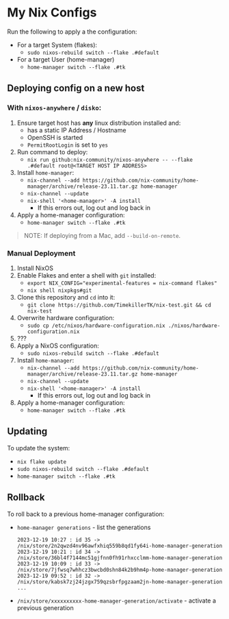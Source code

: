 # My Nix Configs

Run the following to apply a the configuration:

* For a target System (flakes):
    * `sudo nixos-rebuild switch --flake .#default`
* For a target User (home-manager)
    * `home-manager switch --flake .#tk`


## Deploying config on a new host

### With `nixos-anywhere` / `disko`:

1. Ensure target host has **any** linux distribution installed and:
   * has a static IP Address / Hostname
   * OpenSSH is started
   * `PermitRootLogin` is set to `yes`
2. Run command to deploy:
   * `nix run github:nix-community/nixos-anywhere -- --flake .#default root@<TARGET HOST IP ADDRESS>`
3. Install `home-manager`:
   * `nix-channel --add https://github.com/nix-community/home-manager/archive/release-23.11.tar.gz home-manager`
   * `nix-channel --update`
   * `nix-shell '<home-manager>' -A install`
     * If this errors out, log out and log back in
4. Apply a home-manager configuration:
   * `home-manager switch --flake .#tk`

> NOTE: If deploying from a Mac, add `--build-on-remote`.

### Manual Deployment

1. Install NixOS
2. Enable Flakes and enter a shell with `git` installed:
   * `export NIX_CONFIG="experimental-features = nix-command flakes"`
   * `nix shell nixpkgs#git`
3. Clone this repository and `cd` into it:
   * `git clone https://github.com/TimekillerTK/nix-test.git && cd nix-test`
4. Overwrite hardware configuration:
   * `sudo cp /etc/nixos/hardware-configuration.nix ./nixos/hardware-configuration.nix`
5. ???
6. Apply a NixOS configuration:
   * `sudo nixos-rebuild switch --flake .#default`
7. Install `home-manager`:
   * `nix-channel --add https://github.com/nix-community/home-manager/archive/release-23.11.tar.gz home-manager` 
   * `nix-channel --update`
   * `nix-shell '<home-manager>' -A install`
     * If this errors out, log out and log back in
8. Apply a home-manager configuration:
   * `home-manager switch --flake .#tk`


## Updating

To update the system:

* `nix flake update`
* `sudo nixos-rebuild switch --flake .#default`
* `home-manager switch --flake .#tk`

## Rollback

To roll back to a previous home-manager configuration:

* `home-manager generations` - list the generations

    ```
    2023-12-19 10:27 : id 35 -> /nix/store/2n2qwzd4nv96awfxhiq559b8qd1fy64i-home-manager-generation
    2023-12-19 10:21 : id 34 -> /nix/store/36bl4f7144mc51gjfnn0fh91rhxcclmm-home-manager-generation
    2023-12-19 10:09 : id 33 -> /nix/store/7jfwsq7whhcz3bwcbd0shn84k2b9hm4p-home-manager-generation
    2023-12-19 09:52 : id 32 -> /nix/store/kabsk7zj24jzgx759qzsbrfpgzaam2jn-home-manager-generation
    ...
    ```

* `/nix/store/xxxxxxxxxx-home-manager-generation/activate` - activate a previous generation
